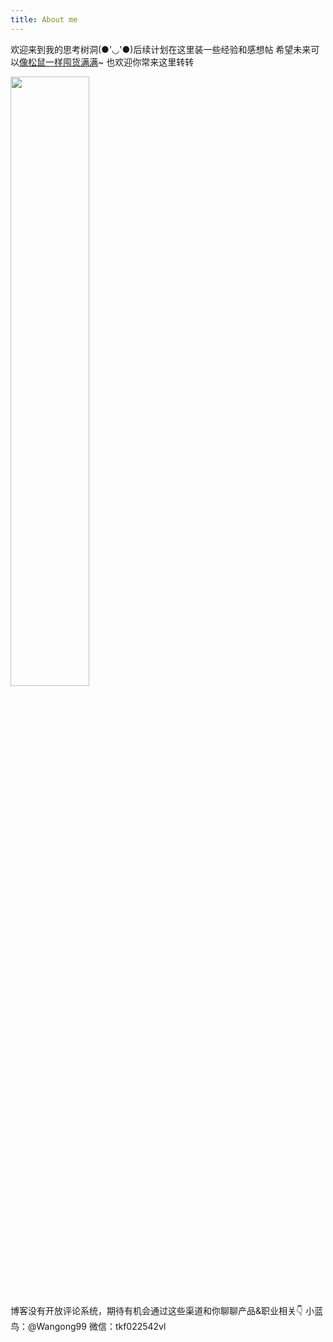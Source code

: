 ```yaml
---
title: About me
---
```

欢迎来到我的思考树洞(●'◡'●)后续计划在这里装一些经验和感想帖
希望未来可以[像松鼠一样囤货满满](https://www.bilibili.com/video/BV1DU4y1a7dk)~ 也欢迎你常来这里转转


<img src="https://sinensis-g.oss-cn-hangzhou.aliyuncs.com/doc.pic.host/20220625232034.png" width="50%" height="50%">


博客没有开放评论系统，期待有机会通过这些渠道和你聊聊产品&职业相关👇
小蓝鸟：@Wangong99
微信：tkf022542vl